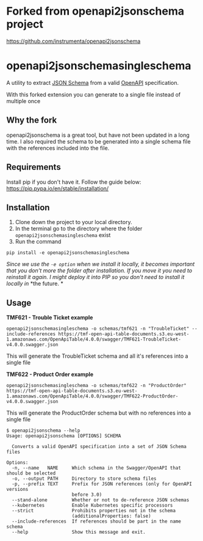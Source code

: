 

# Forked from openapi2jsonschema project
https://github.com/instrumenta/openapi2jsonschema

# openapi2jsonschemasingleschema

A utility to extract [JSON Schema](http://json-schema.org/) from a
valid [OpenAPI](https://www.openapis.org/) specification.

With this forked extension you can generate to a single file instead of multiple once

## Why the fork

openapi2jsonschema is a great tool, but have not been updated in a long time. I also required the schema to be generated into a single schema file with the references included into the file.


## Requirements

Install pip if you don't have it. Follow the guide below:
https://pip.pypa.io/en/stable/installation/

## Installation

1. Clone down the project to your local directory.
2. In the terminal go to the directory where the folder `openapi2jsonschemasingleschema` exist 
3. Run the command
```
pip install -e openapi2jsonschemasingleschema
```

*Since we use the `-e option` when we install it locally, it becomes important that you don't more the folder after installation.* *If you move it you need to reinstall it again. I might deploy it into PIP so you don't need to install it locally in* *the future. *

## Usage

**TMF621 - Trouble Ticket example**

```
openapi2jsonschemasingleschema -o schemas/tmf621 -n "TroubleTicket" --include-references https://tmf-open-api-table-documents.s3.eu-west-1.amazonaws.com/OpenApiTable/4.0.0/swagger/TMF621-TroubleTicket-v4.0.0.swagger.json
```

This will generate the TroubleTicket schema and all it's references into a single file


**TMF622 - Product Order example**

```
openapi2jsonschemasingleschema -o schemas/tmf622 -n "ProductOrder" https://tmf-open-api-table-documents.s3.eu-west-1.amazonaws.com/OpenApiTable/4.0.0/swagger/TMF622-ProductOrder-v4.0.0.swagger.json
```

This will generate the ProductOrder schema but with no references into a single file

```
$ openapi2jsonschema --help
Usage: openapi2jsonschema [OPTIONS] SCHEMA

  Converts a valid OpenAPI specification into a set of JSON Schema files

Options:
  -n, --name   NAME     Which schema in the Swagger/OpenAPI that should be selected 
  -o, --output PATH     Directory to store schema files
  -p, --prefix TEXT     Prefix for JSON references (only for OpenAPI versions
                        before 3.0)
  --stand-alone         Whether or not to de-reference JSON schemas
  --kubernetes          Enable Kubernetes specific processors
  --strict              Prohibits properties not in the schema
                        (additionalProperties: false)
  --include-references  If references should be part in the name schema
  --help                Show this message and exit.
```


